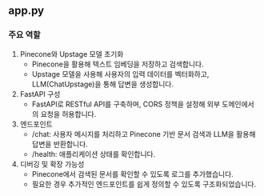 ## app.py
### 주요 역할
1. Pinecone와 Upstage 모델 초기화
    - Pinecone을 활용해 텍스트 임베딩을 저장하고 검색합니다.
    - Upstage 모델을 사용해 사용자의 입력 데이터를 벡터화하고, LLM(ChatUpstage)을 통해 답변을 생성합니다.
2. FastAPI 구성
    - FastAPI로 RESTful API를 구축하며, CORS 정책을 설정해 외부 도메인에서의 요청을 허용합니다.
3. 엔드포인트
    - /chat: 사용자 메시지를 처리하고 Pinecone 기반 문서 검색과 LLM을 활용해 답변을 반환합니다.
    - /health: 애플리케이션 상태를 확인합니다.
4. 디버깅 및 확장 가능성
    - Pinecone에서 검색된 문서를 확인할 수 있도록 로그를 추가했습니다.
    - 필요한 경우 추가적인 엔드포인트를 쉽게 정의할 수 있도록 구조화되었습니다.
